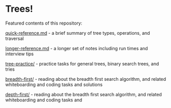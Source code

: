# Trees!

Featured contents of this repository:

[quick-reference.md](quick-reference.md) - a brief summary of tree types, operations, and traversal

[longer-reference.md](longer-reference.md) - a longer set of notes including run times and interview tips 

[tree-practice/](tree-practice) - practice tasks for general trees, binary search trees, and tries

[breadth-first/](breadth-first) - reading about the breadth first search algorithm, and related whiteboarding and coding tasks and solutions

[depth-first/](depth-first) - reading about the breadth first search algorithm, and related whiteboarding and coding tasks and

